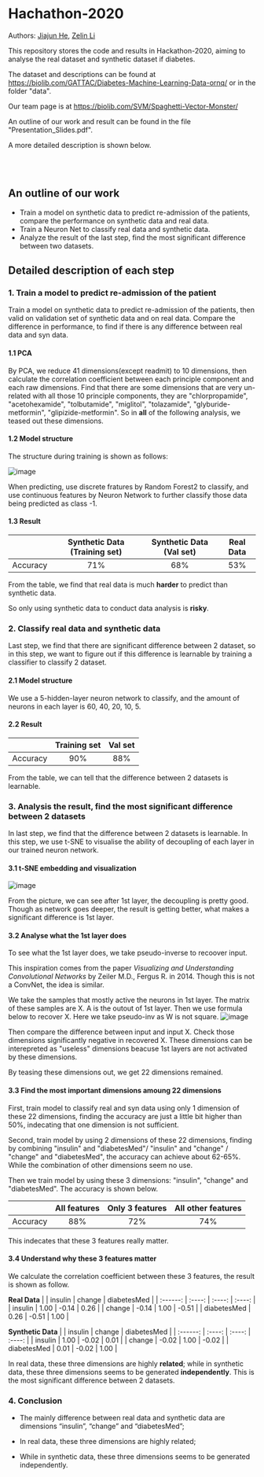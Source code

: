 # Hachathon-2020

Authors: [Jiajun He](https://github.com/hejj16), [Zelin Li](https://github.com/lzlniu)

This repository stores the code and results in Hackathon-2020, aiming to analyse the real dataset  and synthetic dataset if diabetes.

The dataset and descriptions can be found at https://biolib.com/GATTAC/Diabetes-Machine-Learning-Data-ornq/ or in the folder "data".

Our team page is at https://biolib.com/SVM/Spaghetti-Vector-Monster/

An outline of our work and result can be found in the file "Presentation_Slides.pdf".

A more detailed description is shown below.

<br/><br/>

## An outline of our work

- Train a model on synthetic data to predict re-admission of the patients, compare the performance on synthetic data and real data.
- Train a Neuron Net to classify real data and synthetic data.
- Analyze the result of the last step, find the most significant difference between two datasets.

## Detailed description of each step

### 1. Train a model to predict re-admission of the patient

Train a model on synthetic data to predict re-admission of the patients, then valid on validation set of synthetic data and on real data.
Compare the difference in performance, to find if there is any difference between real data and syn data.


#### 1.1 PCA

By PCA, we reduce 41 dimensions(except readmit) to 10 dimensions, then calculate the correlation coefficient between each principle component and each raw dimensions.
Find that there are some dimensions that are very un-related with all those 10 principle components, they are "chlorpropamide", "acetohexamide", "tolbutamide", "miglitol", "tolazamide", "glyburide-metformin", "glipizide-metformin". 
So in **all** of the following analysis, we teased out these dimensions.

#### 1.2 Model structure 

The structure during training is shown as follows:

![image](https://github.com/hejj16/Hachathon-2020/blob/main/model-structure1.png)

When predicting, use discrete fratures by Random Forest2 to classify, and use continuous features by Neuron Network to further classify those data being predicted as class -1.

#### 1.3 Result

|            |  Synthetic Data (Training set)   |  Synthetic Data (Val set)  |  Real Data  |
| :------:   | :----:   | :----: |  :----: |
| Accuracy   | 71%      |   68%   |  53% |

From the table, we find that real data is much **harder** to predict than synthetic data.

So only using synthetic data to conduct data analysis is **risky**.


### 2. Classify real data and synthetic data

Last step, we find that there are significant difference between 2 dataset, so in this step, we want to figure out if this difference is learnable by training a classifier to classify 2 dataset.

#### 2.1 Model structure

We use a 5-hidden-layer neuron network to classify, and the amount of neurons in each layer is 60, 40, 20, 10, 5.

#### 2.2 Result
|            |  Training set   |  Val set  |
| :------:   | :----:   | :----: | 
| Accuracy   | 90%      |   88%   |

From the table, we can tell that the difference between 2 datasets is learnable.


### 3. Analysis the result, find the most significant difference between 2 datasets

In last step, we find that the difference between 2 datasets is learnable. In this step, we use t-SNE to visualise the ability of decoupling of each layer in our trained neuron network.

#### 3.1 t-SNE embedding and visualization


![image](https://github.com/hejj16/Hachathon-2020/blob/main/tsne.png)

From the picture, we can see after 1st layer, the decoupling is pretty good. Though as network goes deeper, the result is getting better, what makes a significant difference is 1st layer. 

#### 3.2 Analyse what the 1st layer does

To see what the 1st layer does, we take pseudo-inverse to recoover input.

This inspiration comes from the paper *Visualizing and Understanding Convolutional Networks* by Zeiler M.D., Fergus R. in 2014. Though this is not a ConvNet, the idea is similar.

We take the samples that mostly active the neurons in 1st layer. The matrix of these samples are X. A is the outout of 1st layer. Then we use formula below to recover X. Here we take pseudo-inv as W is not square.
![image](https://github.com/hejj16/Hachathon-2020/blob/main/pinv.PNG)

Then compare the difference between input and input X. Check those dimensions significantly negative in recovered X. These dimensions can be interepreted as "useless" dimensions beacuse 1st layers are not activated by these dimensions.

By teasing these dimensions out, we get 22 dimensions remained.

#### 3.3 Find the most important dimensions amoung 22 dimensions

First, train model to classify real and syn data using only 1 dimension of these 22 dimensions, finding the accuracy are just a little bit higher than 50%, indecating that one dimension is not sufficient.

Second, train model by using 2 dimensions of these 22 dimensions, finding by combining "insulin" and "diabetesMed"/ "insulin" and "change" / "change" and "diabetesMed", the accuracy can achieve about 62-65%. While the combination of other dimensions seem no use.

Then we train model by using these 3 dimensions: "insulin", "change" and "diabetesMed". The accuracy is shown below.

|            |  All features   |  Only 3 features  |  All other features  |
| :------:   | :----:   | :----: |  :----: |
| Accuracy   | 88%      |   72%   |  74% |

This indecates that these 3 features really matter.

#### 3.4 Understand why these 3 features matter

We calculate the correlation coefficient between these 3 features, the result is shown as follow.

**Real Data**
|            |  insulin   |  change  |  diabetesMed  |
| :------:   | :----:   | :----: |  :----: |
| insulin   | 1.00      |   -0.14  |  0.26 |
| change  | -0.14     |   1.00   |  -0.51 |
| diabetesMed   | 0.26      |   -0.51   |  1.00 |

**Synthetic Data**
|            |  insulin   |  change  |  diabetesMed  |
| :------:   | :----:   | :----: |  :----: |
| insulin   | 1.00      |   -0.02  |  0.01 |
| change  | -0.02     |   1.00   |  -0.02 |
| diabetesMed   | 0.01      |   -0.02   |  1.00 |


In real data, these three dimensions are highly **related**;
while in synthetic data, these three dimensions seems to be generated **independently**.
This is the most significant difference between 2 datasets.


### 4. Conclusion

- The mainly difference between real data and synthetic data are dimensions “insulin”, “change” and “diabetesMed”;

- In real data, these three dimensions are highly related;

- While in synthetic data, these three dimensions seems to be generated independently.








